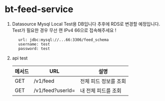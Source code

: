 # bt-feed-service

1. Datasource
  Mysql Local Test용 DB입니다 추후에 RDS로 변경할 예정입니다.
  Test가 필요한 경우 무선 랜 IPv4 66으로 접속해주세요 !
  ```
        url: jdbc:mysql://...66:3306/feed_schema
        username: test
        password: test
  ```
  
2. api test

   | 메서드 | URL                                                    | 설명             |
   |-----|--------------------------------------------------------|----------------|
   | GET | /v1/feed                      | 전체 피드 정보를 조회   |
   | GET | /v1/feed?userId=               | 내 전체 피드를 조회   |
